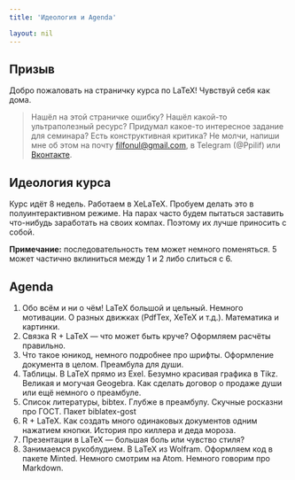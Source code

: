 ```yaml
---
title: 'Идеология и Agenda'

layout: nil
---
```


## Призыв

Добро пожаловать на страничку курса по LaTeX! Чувствуй себя как дома.

> Нашёл на этой страничке ошибку? Нашёл какой-то ультраполезный ресурс? Придумал какое-то интересное задание для семинара? Есть конструктивная критика? Не молчи, напиши мне об этом на почту filfonul@gmail.com, в Telegram (@Ppilif) или  [Вконтакте](https://vk.com/ppilif).

## Идеология курса

Курс идёт 8 недель. Работаем в XeLaTeX. Пробуем делать это в полуинтерактивном режиме. На парах часто будем пытаться заставить что-нибудь заработать на своих компах. Поэтому их лучше приносить с собой.

__Примечание:__ последовательность тем может немного поменяться. 5 может частично вклиниться между 1 и 2 либо слиться с 6.

## Agenda

1. Обо всём и ни о чём! LaTeX большой и цельный. Немного мотивации. О разных движках (PdfTex, XeTeX и т.д.). Математика и картинки.
2. Связка R + LaTeX — что может быть круче? Оформляем расчёты правильно.
3. Что такое юникод, немного подробнее про шрифты. Оформление документа в целом. Преамбула для души.
4. Таблицы. В LaTeX прямо из Exel. Безумно красивая графика в Tikz. Великая и могучая Geogebra. Как сделать договор о продаже души или ещё немного о преамбуле.
5. Список литературы, bibtex. Глубже в преамбулу. Скучные росказни про ГОСТ. Пакет biblatex-gost
6. R + LaTeX. Как создать много одинаковых документов одним нажатием кнопки. История про киллера и деда мороза.
7. Презентации в LaTeX — большая боль или чувство стиля?
8. Занимаемся рукоблудием. В LaTeX из Wolfram. Оформляем код в пакете Minted. Немного смотрим на Atom. Немного говорим про Markdown.

<br>
